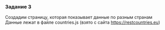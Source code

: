 ### Задание 3

Создадим страницу, которая показывает данные по разным странам  
Данные лежат в файле countries.js (взято с сайта https://restcountries.eu)  
